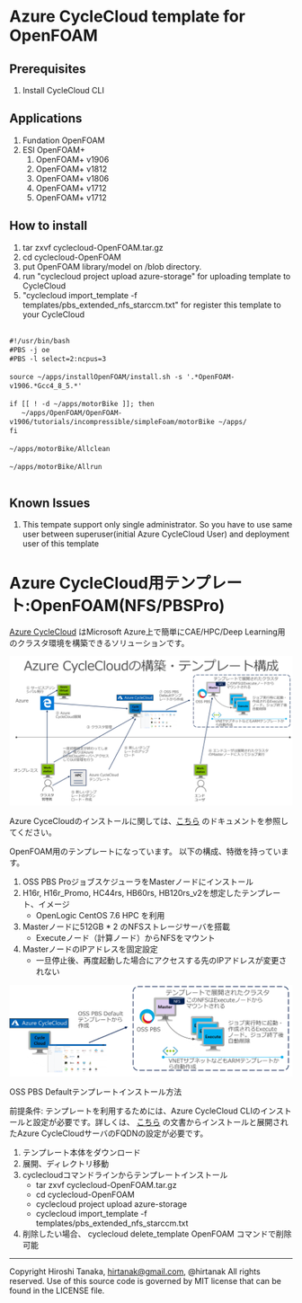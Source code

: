 # Azure CycleCloud template for OpenFOAM

## Prerequisites

1. Install CycleCloud CLI

## Applications

1. Fundation OpenFOAM
1. ESI OpenFOAM+
   1. OpenFOAM+ v1906
   1. OpenFOAM+ v1812
   1. OpenFOAM+ v1806
   1. OpenFOAM+ v1712
   1. OpenFOAM+ v1712

## How to install 

1. tar zxvf cyclecloud-OpenFOAM.tar.gz
1. cd cyclecloud-OpenFOAM
1. put OpenFOAM library/model on /blob directory.
1. run "cyclecloud project upload azure-storage" for uploading template to CycleCloud
1. "cyclecloud import_template -f templates/pbs_extended_nfs_starccm.txt" for register this template to your CycleCloud

<pre><code>
#!/usr/bin/bash 
#PBS -j oe
#PBS -l select=2:ncpus=3

source ~/apps/installOpenFOAM/install.sh -s '.*OpenFOAM-v1906.*Gcc4_8_5.*'

if [[ ! -d ~/apps/motorBike ]]; then
   ~/apps/OpenFOAM/OpenFOAM-v1906/tutorials/incompressible/simpleFoam/motorBike ~/apps/
fi

~/apps/motorBike/Allclean

~/apps/motorBike/Allrun

</pre></code>

## Known Issues
1. This tempate support only single administrator. So you have to use same user between superuser(initial Azure CycleCloud User) and deployment user of this template

# Azure CycleCloud用テンプレート:OpenFOAM(NFS/PBSPro)

[Azure CycleCloud](https://docs.microsoft.com/en-us/azure/cyclecloud/) はMicrosoft Azure上で簡単にCAE/HPC/Deep Learning用のクラスタ環境を構築できるソリューションです。

![Azure CycleCloudの構築・テンプレート構成](https://raw.githubusercontent.com/hirtanak/osspbsdefault/master/AzureCycleCloud-OSSPBSDefault.png "Azure CycleCloudの構築・テンプレート構成")

Azure CyceCloudのインストールに関しては、[こちら](https://docs.microsoft.com/en-us/azure/cyclecloud/quickstart-install-cyclecloud) のドキュメントを参照してください。

OpenFOAM用のテンプレートになっています。
以下の構成、特徴を持っています。

1. OSS PBS ProジョブスケジューラをMasterノードにインストール
2. H16r, H16r_Promo, HC44rs, HB60rs, HB120rs_v2を想定したテンプレート、イメージ
	 - OpenLogic CentOS 7.6 HPC を利用 
3. Masterノードに512GB * 2 のNFSストレージサーバを搭載
	 - Executeノード（計算ノード）からNFSをマウント
4. MasterノードのIPアドレスを固定設定
	 - 一旦停止後、再度起動した場合にアクセスする先のIPアドレスが変更されない

![OSS PBS Default テンプレート構成](https://raw.githubusercontent.com/hirtanak/osspbsdefault/master/OSSPBSDefaultDiagram.png "OSS PBS Default テンプレート構成")

OSS PBS Defaultテンプレートインストール方法

前提条件: テンプレートを利用するためには、Azure CycleCloud CLIのインストールと設定が必要です。詳しくは、 [こちら](https://docs.microsoft.com/en-us/azure/cyclecloud/install-cyclecloud-cli) の文書からインストールと展開されたAzure CycleCloudサーバのFQDNの設定が必要です。

1. テンプレート本体をダウンロード
2. 展開、ディレクトリ移動
3. cyclecloudコマンドラインからテンプレートインストール 
   - tar zxvf cyclecloud-OpenFOAM<version>.tar.gz
   - cd cyclecloud-OpenFOAM<version>
   - cyclecloud project upload azure-storage
   - cyclecloud import_template -f templates/pbs_extended_nfs_starccm.txt
4. 削除したい場合、 cyclecloud delete_template OpenFOAM コマンドで削除可能

***
Copyright Hiroshi Tanaka, hirtanak@gmail.com, @hirtanak All rights reserved.
Use of this source code is governed by MIT license that can be found in the LICENSE file.
